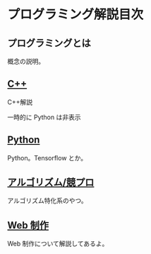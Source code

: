 # プログラミング解説目次

## プログラミングとは

概念の説明。

## [C++](/programming/cpp/)

C++解説

一時的に Python は非表示

## [Python](/programming/python/)

Python。Tensorflow とか。

## [アルゴリズム/競プロ](/programming/algorithm/)

アルゴリズム特化系のやつ。

## [Web 制作](/programming/web/)

Web 制作について解説してあるよ。
